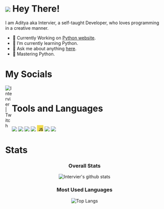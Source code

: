# <img src="https://cdn.discordapp.com/emojis/776716850301763605.gif?v=1" width="40"> Hey There! 

I am Aditya aka Intervier, a self-taught Developer, who loves programming in a creative manner.


- 🔭 Currently Working on [Python website](https://github.com/Intervier22/Python-Blog-Website).
- 🌱 I’m currently learning Python.
- 💬 Ask me about anything [here](https://github.com/Intervier22/Intervier22/issues).
- 💪 Mastering Python.
# My Socials

<a href="https://instagram.com/mradityaraj22">
  <img align="left" alt="Intervier | Twitch" width="21px" src="https://logodownload.org/wp-content/uploads/2017/04/instagram-logo.png">
</a>
<br />

# Tools and Languages
<br />
<code><img height="20" src="https://cdn.discordapp.com/attachments/765049600817233931/781425295622012968/visual-studio-code.png"></code>
<code><img height="20" src="https://upload.wikimedia.org/wikipedia/commons/thumb/1/18/ISO_C%2B%2B_Logo.svg/120px-ISO_C%2B%2B_Logo.svg.png"></code>
<code><img height="20" src="hhttps://upload.wikimedia.org/wikipedia/commons/1/19/C_Logo.png"></code>
<code><img height="20" src="https://cdn.discordapp.com/attachments/765049600817233931/781426103742234634/html.png"></code>
<code><img height="20" src="https://raw.githubusercontent.com/github/explore/80688e429a7d4ef2fca1e82350fe8e3517d3494d/topics/javascript/javascript.png"></code>
<code><img height="20" src="https://upload.wikimedia.org/wikipedia/commons/thumb/d/d5/CSS3_logo_and_wordmark.svg/120px-CSS3_logo_and_wordmark.svg.png"></code>
<code><img height="20" src="https://upload.wikimedia.org/wikipedia/commons/thumb/c/c3/Python-logo-notext.svg/1200px-Python-logo-notext.svg.png"></code> <br />

# Stats

<div align="center">
  
### Overall Stats
![Intervier's github stats](https://github-readme-stats.vercel.app/api?username=Intervier22&count_private=true&theme=great-gatsby)
  
### Most Used Languages
![Top Langs](https://github-readme-stats.vercel.app/api/top-langs/?username=Intervier22&theme=great-gatsby)
</div>
